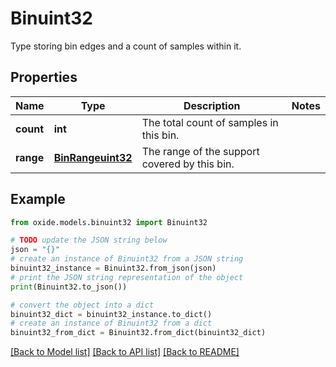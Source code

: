# Binuint32

Type storing bin edges and a count of samples within it.

## Properties

Name | Type | Description | Notes
------------ | ------------- | ------------- | -------------
**count** | **int** | The total count of samples in this bin. | 
**range** | [**BinRangeuint32**](BinRangeuint32.md) | The range of the support covered by this bin. | 

## Example

```python
from oxide.models.binuint32 import Binuint32

# TODO update the JSON string below
json = "{}"
# create an instance of Binuint32 from a JSON string
binuint32_instance = Binuint32.from_json(json)
# print the JSON string representation of the object
print(Binuint32.to_json())

# convert the object into a dict
binuint32_dict = binuint32_instance.to_dict()
# create an instance of Binuint32 from a dict
binuint32_from_dict = Binuint32.from_dict(binuint32_dict)
```
[[Back to Model list]](../README.md#documentation-for-models) [[Back to API list]](../README.md#documentation-for-api-endpoints) [[Back to README]](../README.md)


